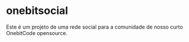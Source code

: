 # onebitsocial
Este é um projeto de uma rede social para a comunidade de nosso curto OnebitCode opensource.
